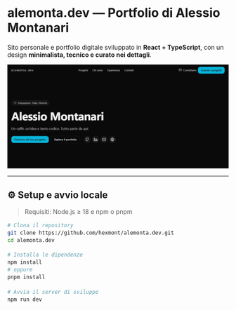 # alemonta.dev — Portfolio di Alessio Montanari

Sito personale e portfolio digitale sviluppato in **React + TypeScript**, con un design **minimalista, tecnico e curato nei dettagli**.  

![Anteprima del sito](./public/images/portfolio.jpg)

---

## ⚙️ Setup e avvio locale

> Requisiti: Node.js ≥ 18 e npm o pnpm

```bash
# Clona il repository
git clone https://github.com/hexmont/alemonta.dev.git
cd alemonta.dev

# Installa le dipendenze
npm install
# oppure
pnpm install

# Avvia il server di sviluppo
npm run dev
```
